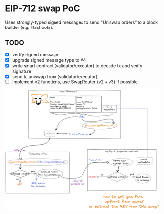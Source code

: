 # EIP-712 swap PoC

Uses strongly-typed signed messages to send "Uniswap orders" to a block builder (e.g. Flashbots).

## TODO

- [x] verify signed message
- [x] upgrade signed message type to V4
- [x] write smart contract (validator/executor) to decode tx and verify signature
- [x] send to uniswap from (validator/executor)
- [ ] implement v2 functions, use SwapRouter (v2 + v3) if possible

 ![i think this is how it works](/eip-712-diagram.png)
 
